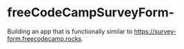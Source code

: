 # freeCodeCampSurveyForm-
Building an app that is functionally similar to https://survey-form.freecodecamp.rocks. 
